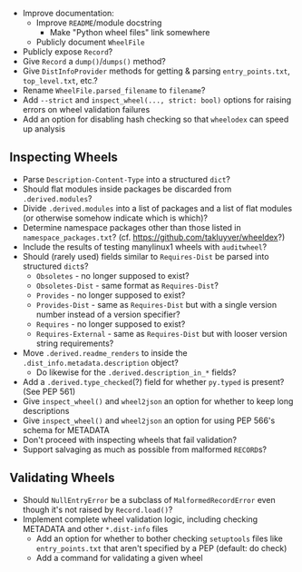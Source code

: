 - Improve documentation:
    - Improve `README`/module docstring
        - Make "Python wheel files" link somewhere
    - Publicly document `WheelFile`
- Publicly expose `Record`?
- Give `Record` a `dump()`/`dumps()` method?
- Give `DistInfoProvider` methods for getting & parsing `entry_points.txt`,
  `top_level.txt`, etc.?
- Rename `WheelFile.parsed_filename` to `filename`?
- Add `--strict` and `inspect_wheel(..., strict: bool)` options for raising
  errors on wheel validation failures
- Add an option for disabling hash checking so that `wheelodex` can speed up
  analysis

Inspecting Wheels
-----------------
- Parse `Description-Content-Type` into a structured `dict`?
- Should flat modules inside packages be discarded from `.derived.modules`?
- Divide `.derived.modules` into a list of packages and a list of flat modules
  (or otherwise somehow indicate which is which)?
- Determine namespace packages other than those listed in
  `namespace_packages.txt`?  (cf. <https://github.com/takluyver/wheeldex>?)
- Include the results of testing manylinux1 wheels with `auditwheel`?
- Should (rarely used) fields similar to `Requires-Dist` be parsed into
  structured `dict`s?
    - `Obsoletes` - no longer supposed to exist?
    - `Obsoletes-Dist` - same format as `Requires-Dist`?
    - `Provides` - no longer supposed to exist?
    - `Provides-Dist` - same as `Requires-Dist` but with a single version
      number instead of a version specifier?
    - `Requires` - no longer supposed to exist?
    - `Requires-External` - same as `Requires-Dist` but with looser version
      string requirements?
- Move `.derived.readme_renders` to inside the
  `.dist_info.metadata.description` object?
    - Do likewise for the `.derived.description_in_*` fields?
- Add a `.derived.type_checked`(?) field for whether `py.typed` is present?
  (See PEP 561)
- Give `inspect_wheel()` and `wheel2json` an option for whether to keep long
  descriptions
- Give `inspect_wheel()` and `wheel2json` an option for using PEP 566's schema
  for METADATA
- Don't proceed with inspecting wheels that fail validation?
- Support salvaging as much as possible from malformed `RECORD`s?

Validating Wheels
-----------------
- Should `NullEntryError` be a subclass of `MalformedRecordError` even though
  it's not raised by `Record.load()`?
- Implement complete wheel validation logic, including checking METADATA and
  other `*.dist-info` files
    - Add an option for whether to bother checking `setuptools` files like
      `entry_points.txt` that aren't specified by a PEP (default: do check)
    - Add a command for validating a given wheel
